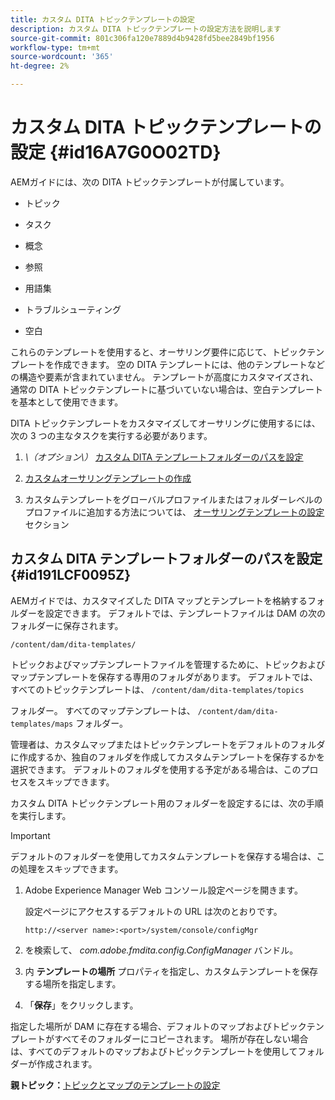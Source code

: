 ```yaml
---
title: カスタム DITA トピックテンプレートの設定
description: カスタム DITA トピックテンプレートの設定方法を説明します
source-git-commit: 801c306fa120e7889d4b9428fd5bee2849bf1956
workflow-type: tm+mt
source-wordcount: '365'
ht-degree: 2%

---
```



# カスタム DITA トピックテンプレートの設定 {#id16A7G0O02TD}

AEMガイドには、次の DITA トピックテンプレートが付属しています。

- トピック

- タスク

- 概念

- 参照

- 用語集

- トラブルシューティング

- 空白


これらのテンプレートを使用すると、オーサリング要件に応じて、トピックテンプレートを作成できます。 空の DITA テンプレートには、他のテンプレートなどの構造や要素が含まれていません。 テンプレートが高度にカスタマイズされ、通常の DITA トピックテンプレートに基づいていない場合は、空白テンプレートを基本として使用できます。

DITA トピックテンプレートをカスタマイズしてオーサリングに使用するには、次の 3 つの主なタスクを実行する必要があります。

1. *\（オプション\）* [カスタム DITA テンプレートフォルダーのパスを設定](#id191LCF0095Z)

1. [カスタムオーサリングテンプレートの作成](conf-folder-level.md#id1917D0EG0HJ)

1. カスタムテンプレートをグローバルプロファイルまたはフォルダーレベルのプロファイルに追加する方法については、 [オーサリングテンプレートの設定](conf-folder-level.md#id1889D0IL0Y4) セクション


## カスタム DITA テンプレートフォルダーのパスを設定 {#id191LCF0095Z}

AEMガイドでは、カスタマイズした DITA マップとテンプレートを格納するフォルダーを設定できます。 デフォルトでは、テンプレートファイルは DAM の次のフォルダーに保存されます。

`/content/dam/dita-templates/`

トピックおよびマップテンプレートファイルを管理するために、トピックおよびマップテンプレートを保存する専用のフォルダがあります。 デフォルトでは、すべてのトピックテンプレートは、 `/content/dam/dita-templates/topics`

フォルダー。 すべてのマップテンプレートは、 `/content/dam/dita-templates/maps` フォルダー。

管理者は、カスタムマップまたはトピックテンプレートをデフォルトのフォルダに作成するか、独自のフォルダを作成してカスタムテンプレートを保存するかを選択できます。 デフォルトのフォルダを使用する予定がある場合は、このプロセスをスキップできます。

カスタム DITA トピックテンプレート用のフォルダーを設定するには、次の手順を実行します。

>[!IMPORTANT]
>
> デフォルトのフォルダーを使用してカスタムテンプレートを保存する場合は、この処理をスキップできます。

1. Adobe Experience Manager Web コンソール設定ページを開きます。

   設定ページにアクセスするデフォルトの URL は次のとおりです。

   ```http
   http://<server name>:<port>/system/console/configMgr
   ```

1. を検索して、 *com.adobe.fmdita.config.ConfigManager* バンドル。

1. 内 **テンプレートの場所** プロパティを指定し、カスタムテンプレートを保存する場所を指定します。

1. 「**保存**」をクリックします。


指定した場所が DAM に存在する場合、デフォルトのマップおよびトピックテンプレートがすべてそのフォルダーにコピーされます。 場所が存在しない場合は、すべてのデフォルトのマップおよびトピックテンプレートを使用してフォルダーが作成されます。

**親トピック：**[&#x200B;トピックとマップのテンプレートの設定](conf-template-tags.md)

